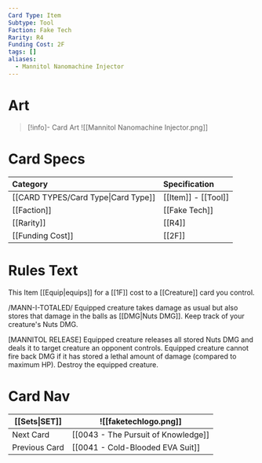 ```yaml
---
Card Type: Item
Subtype: Tool
Faction: Fake Tech
Rarity: R4
Funding Cost: 2F
tags: []
aliases:
  - Mannitol Nanomachine Injector
---
```

# Art

> [!info]- Card Art
> ![[Mannitol Nanomachine Injector.png]]

# Card Specs

| Category | Specification| 
| :--- | :--- |
| [[CARD TYPES/Card Type\|Card Type]] | [[Item]] - [[Tool]] |  
| [[Faction]] | [[Fake Tech]] | 
| [[Rarity]] | [[R4]] | 
| [[Funding Cost]] | [[2F]] |  

# Rules Text  

This Item [[Equip|equips]] for a [[1F]] cost to a [[Creature]] card you control.  

/MANN-I-TOTALED/ Equipped creature takes damage as usual but also stores that damage in the balls as [[DMG|Nuts DMG]]. Keep track of your creature's Nuts DMG.  

[MANNITOL RELEASE] Equipped creature releases all stored Nuts DMG and deals it to target creature an opponent controls.
Equipped creature cannot fire back DMG if it has stored a lethal amount of damage (compared to maximum HP). Destroy the equipped creature.   

# Card Nav

| [[Sets\|SET]]           | ![[faketechlogo.png]]          |
| ------------- | ------------------------------ |
| Next Card     | [[0043 - The Pursuit of Knowledge]] |
| Previous Card | [[0041 - Cold-Blooded EVA Suit]]         |


